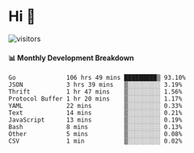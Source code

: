 # Hi 👋
 
![visitors](https://visitor-badge.glitch.me/badge?page_id=sorcererxw.sorcererx)

#### 📊 Monthly Development Breakdown

<!--START_SECTION:waka-->
```text
Go              106 hrs 49 mins █████████▒ 93.10%
JSON            3 hrs 39 mins   ▒░░░░░░░░░ 3.19%
Thrift          1 hr 47 mins    ▒░░░░░░░░░ 1.56%
Protocol Buffer 1 hr 20 mins    ▒░░░░░░░░░ 1.17%
YAML            22 mins         ▒░░░░░░░░░ 0.33%
Text            14 mins         ▒░░░░░░░░░ 0.21%
JavaScript      13 mins         ▒░░░░░░░░░ 0.19%
Bash            8 mins          ▒░░░░░░░░░ 0.13%
Other           5 mins          ▒░░░░░░░░░ 0.08%
CSV             1 min           ▒░░░░░░░░░ 0.02%
```
<!--END_SECTION:waka-->
